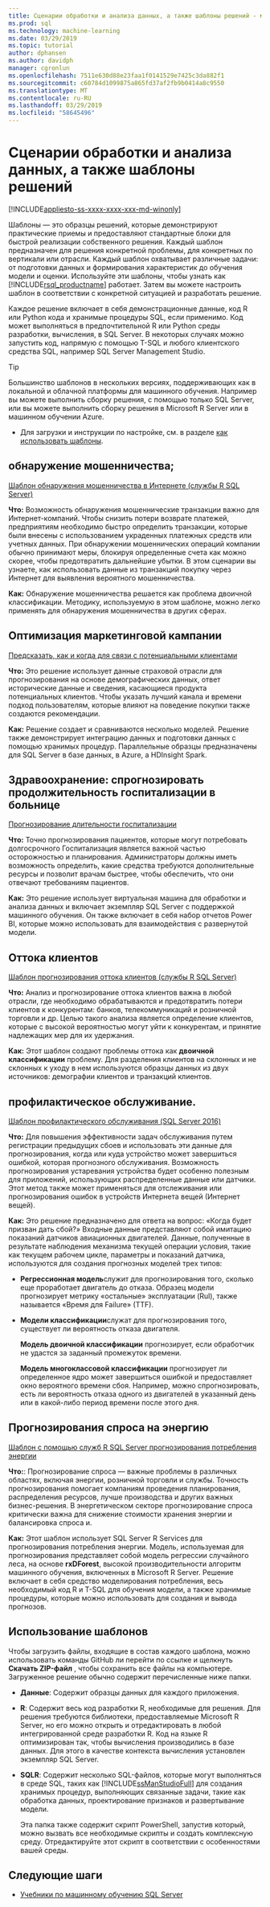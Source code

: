 ```yaml
---
title: Сценарии обработки и анализа данных, а также шаблоны решений - машинного обучения SQL Server
ms.prod: sql
ms.technology: machine-learning
ms.date: 03/29/2019
ms.topic: tutorial
author: dphansen
ms.author: davidph
manager: cgronlun
ms.openlocfilehash: 7511e630d88e23faa1f0141529e7425c3da882f1
ms.sourcegitcommit: c60784d1099875a865fd37af2fb9b0414a8c9550
ms.translationtype: MT
ms.contentlocale: ru-RU
ms.lasthandoff: 03/29/2019
ms.locfileid: "58645496"
---
```

# <a name="data-science-scenarios-and-solution-templates"></a>Сценарии обработки и анализа данных, а также шаблоны решений
[!INCLUDE[appliesto-ss-xxxx-xxxx-xxx-md-winonly](../../includes/appliesto-ss-xxxx-xxxx-xxx-md-winonly.md)]

Шаблоны — это образцы решений, которые демонстрируют практические приемы и предоставляют стандартные блоки для быстрой реализации собственного решения. Каждый шаблон предназначен для решения конкретной проблемы, для конкретных по вертикали или отрасли. Каждый шаблон охватывает различные задачи: от подготовки данных и формирования характеристик до обучения модели и оценки. Используйте эти шаблоны, чтобы узнать как [!INCLUDE[rsql_productname](../../includes/rsql-productname-md.md)] работает. Затем вы можете настроить шаблон в соответствии с конкретной ситуацией и разработать решение. 

Каждое решение включает в себя демонстрационные данные, код R или Python кода и хранимые процедуры SQL, если применимо. Код может выполняться в предпочтительной R или Python среды разработки, вычисления, в SQL Server. В некоторых случаях можно запустить код, напрямую с помощью T-SQL и любого клиентского средства SQL, например SQL Server Management Studio.

> [!TIP]
> 
> Большинство шаблонов в нескольких версиях, поддерживающих как в локальной и облачной платформы для машинного обучения. Например вы можете выполнить сборку решения, с помощью только SQL Server, или вы можете выполнить сборку решения в Microsoft R Server или в машинном обучении Azure.

+ Для загрузки и инструкции по настройке, см. в разделе [как использовать шаблоны](#bkmk_HowTo).

## <a name="fraud-detection"></a>обнаружение мошенничества;

[Шаблон обнаружения мошенничества в Интернете (службы R SQL Server)](https://github.com/Microsoft/r-server-fraud-detection)

**Что:** Возможность обнаружения мошеннические транзакции важно для Интернет-компаний. Чтобы снизить потери возврате платежей, предприятиям необходимо быстро определить транзакции, которые были внесены с использованием украденных платежных средств или учетных данных. При обнаружении мошеннических операций компании обычно принимают меры, блокируя определенные счета как можно скорее, чтобы предотвратить дальнейшие убытки. В этом сценарии вы узнаете, как использовать данные из транзакций покупку через Интернет для выявления вероятного мошенничества.

**Как:**  Обнаружение мошенничества решается как проблема двоичной классификации. Методику, используемую в этом шаблоне, можно легко применять для обнаружения мошенничества в других сферах.


## <a name="campaign-optimization"></a>Оптимизация маркетинговой кампании

[Предсказать, как и когда для связи с потенциальными клиентами](https://microsoft.github.io/r-server-campaign-optimization/)

**Что:** Это решение использует данные страховой отрасли для прогнозирования на основе демографических данных, ответ исторические данные и сведения, касающиеся продукта потенциальных клиентов.  Чтобы указать лучший канала и времени подход пользователям, которые влияют на поведение покупки также создаются рекомендации.

**Как:** Решение создает и сравниваются несколько моделей. Решение также демонстрирует интеграцию данных и подготовки данных с помощью хранимых процедур. Параллельные образцы предназначены для SQL Server в базе данных, в Azure, а HDInsight Spark. 

## <a name="health-care-predict-length-of-stay-in-hospital"></a>Здравоохранение: спрогнозировать продолжительность госпитализации в больнице 

[Прогнозирование длительности госпитализации](https://gallery.cortanaintelligence.com/Solution/Predicting-Length-of-Stay-in-Hospitals-1)

**Что:** Точно прогнозирования пациентов, которые могут потребовать долгосрочного Госпитализация является важной частью осторожностью и планирования. Администраторы должны иметь возможность определить, какие средства требуются дополнительные ресурсы и позволит врачам быстрее, чтобы обеспечить, что они отвечают требованиям пациентов.

**Как:** Это решение использует виртуальная машина для обработки и анализа данных и включает экземпляр SQL Server с поддержкой машинного обучения. Он также включает в себя набор отчетов Power BI, которые можно использовать для взаимодействия с развернутой модели.

## <a name="customer-churn"></a>Оттока клиентов

[Шаблон прогнозирования оттока клиентов (службы R SQL Server)](https://github.com/Microsoft/SQL-Server-R-Services-Samples/blob/master/Churn/README.md)

**Что:** Анализ и прогнозирование оттока клиентов важна в любой отрасли, где необходимо обрабатываются и предотвратить потери клиентов к конкурентам: банков, телекоммуникаций и розничной торговли и др. Целью такого анализа является определение клиентов, которые с высокой вероятностью могут уйти к конкурентам, и принятие надлежащих мер для их удержания.

**Как:** Этот шаблон создают проблемы оттока как **двоичной классификации** проблему. Для разделения клиентов на склонных и не склонных к уходу в нем используются образцы данных из двух источников: демографии клиентов и транзакций клиентов.
  
## <a name="predictive-maintenance"></a>профилактическое обслуживание.

[Шаблон профилактического обслуживания (SQL Server 2016)](https://github.com/Microsoft/SQL-Server-R-Services-Samples/blob/master/PredictiveMaintenance/README.md)

**Что:** Для повышения эффективности задач обслуживания путем регистрации предыдущих сбоев и использовать эти данные для прогнозирования, когда или куда устройство может завершиться ошибкой, которая прогнозного обслуживания. Возможность прогнозирования устаревания устройства будет особенно полезным для приложений, использующих распределенные данные или датчики. Этот метод также может применяться для отслеживания или прогнозирования ошибок в устройств Интернета вещей (Интернет вещей).

**Как:** Это решение предназначено для ответа на вопрос: «Когда будет призван дать сбой?» Входные данные представляют собой имитацию показаний датчиков авиационных двигателей. Данные, полученные в результате наблюдения механизма текущей операции условия, такие как текущем рабочем цикле, параметры и показаний датчика, используются для создания прогнозных моделей трех типов:

-   **Регрессионная модель**служит для прогнозирования того, сколько еще проработает двигатель до отказа. Образец модели прогнозирует метрику «остальные» эксплуатации (Rul), также называется «Время для Failure» (TTF).
  
-   **Модели классификации**служат для прогнозирования того, существует ли вероятность отказа двигателя.
  
    **Модель двоичной классификации** прогнозирует, если обработчик не удастся за заданный промежуток времени.

    **Модель многоклассовой классификации** прогнозирует ли определенное ядро может завершиться ошибкой и предоставляет окно вероятного времени сбоя. Например, можно спрогнозировать, есть ли вероятность отказа одного из двигателей в указанный день или в какой-либо период времени после этого дня.

## <a name="energy-demand-forecasting"></a>Прогнозирования спроса на энергию

[Шаблон с помощью служб R SQL Server прогнозирования потребления энергии](https://gallery.cortanaintelligence.com/Tutorial/Energy-Demand-Forecast-Template-with-SQL-Server-R-Services-1)

**Что:**: Прогнозирование спроса — важные проблемы в различных областях, включая энергии, розничной торговли и службы. Точность прогнозирования помогает компаниям проведения планирования, распределения ресурсов, лучше производства и других важных бизнес-решения. В энергетическом секторе прогнозирование спроса критически важна для снижение стоимости хранения энергии и балансировка спроса и.

**Как:** Этот шаблон использует SQL Server R Services для прогнозирования потребления энергии. Модель, используемая для прогнозирования представляет собой модель регрессии случайного леса, на основе **rxDForest**, высокой производительности алгоритм машинного обучения, включенных в Microsoft R Server. Решение включает в себя средство моделирования потребления, весь необходимый код R и T-SQL для обучения модели, а также хранимые процедуры, которые можно использовать для создания и вывода прогнозов. 


## <a name="bkmk_HowTo"></a>Использование шаблонов

Чтобы загрузить файлы, входящие в состав каждого шаблона, можно использовать команды GitHub ли перейти по ссылке и щелкнуть **Скачать ZIP-файл** , чтобы сохранить все файлы на компьютере.  Загруженное решение обычно содержит перечисленные ниже папки.
  
-   **Данные**: Содержит образцы данных для каждого приложения.
  
-   **R**: Содержит весь код разработки R, необходимые для решения. Для решения требуются библиотеки, предоставляемые Microsoft R Server, но его можно открыть и отредактировать в любой интегрированной среде разработки R. Код на языке R оптимизирован так, чтобы вычисления производились в базе данных. Для этого в качестве контекста вычисления установлен экземпляр SQL Server.
  
-   **SQLR**: Содержит несколько SQL-файлов, которые могут выполняться в среде SQL, таких как [!INCLUDE[ssManStudioFull](../../includes/ssmanstudiofull-md.md)] для создания хранимых процедур, выполняющих связанные задачи, такие как обработка данных, проектирование признаков и развертывание модели.
  
    Эта папка также содержит скрипт PowerShell, запустив который, можно вызвать все необходимые скрипты и создать комплексную среду. Отредактируйте этот скрипт в соответствии с особенностями вашей среды.

## <a name="next-steps"></a>Следующие шаги

+ [Учебники по машинному обучению SQL Server](machine-learning-services-tutorials.md)




